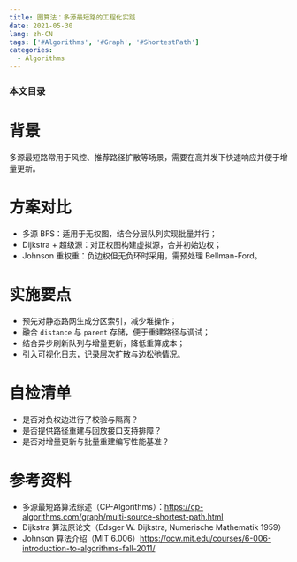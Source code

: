 ```yaml
---
title: 图算法：多源最短路的工程化实践
date: 2021-05-30
lang: zh-CN
tags: ['#Algorithms', '#Graph', '#ShortestPath']
categories:
  - Algorithms
---
```


### 本文目录
<!-- toc -->

# 背景
多源最短路常用于风控、推荐路径扩散等场景，需要在高并发下快速响应并便于增量更新。

# 方案对比
- 多源 BFS：适用于无权图，结合分层队列实现批量并行；
- Dijkstra + 超级源：对正权图构建虚拟源，合并初始边权；
- Johnson 重权重：负边权但无负环时采用，需预处理 Bellman-Ford。

# 实施要点
- 预先对静态路网生成分区索引，减少堆操作；
- 融合 `distance` 与 `parent` 存储，便于重建路径与调试；
- 结合异步刷新队列与增量更新，降低重算成本；
- 引入可视化日志，记录层次扩散与边松弛情况。

# 自检清单
- 是否对负权边进行了校验与隔离？
- 是否提供路径重建与回放接口支持排障？
- 是否对增量更新与批量重建编写性能基准？

# 参考资料
- 多源最短路算法综述（CP-Algorithms）：https://cp-algorithms.com/graph/multi-source-shortest-path.html
- Dijkstra 算法原论文（Edsger W. Dijkstra, Numerische Mathematik 1959）
- Johnson 算法介绍（MIT 6.006）https://ocw.mit.edu/courses/6-006-introduction-to-algorithms-fall-2011/
